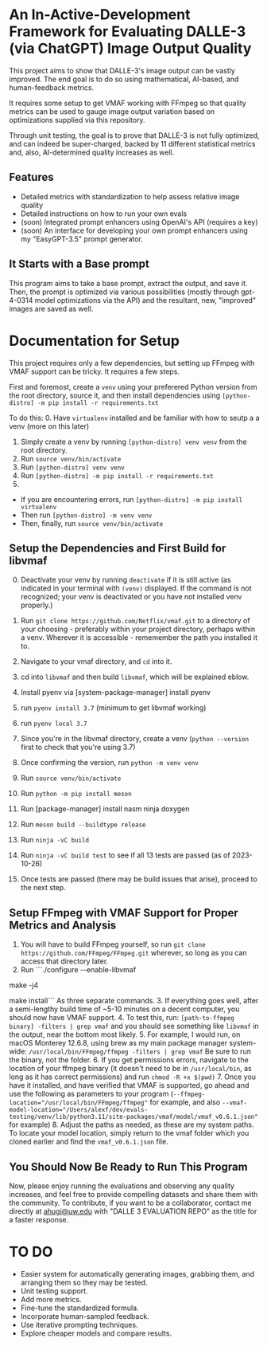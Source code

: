 # An In-Active-Development Framework for Evaluating DALLE-3 (via ChatGPT) Image Output Quality

This project aims to show that DALLE-3's image output can be vastly improved. The end goal is to do so using mathematical, AI-based, and human-feedback metrics.

It requires some setup to get VMAF working with FFmpeg so that quality metrics can be used to gauge image output variation based on optimizations supplied via this repository.

Through unit testing, the goal is to prove that DALLE-3 is not fully optimized, and can indeed be super-charged, backed by 11 different statistical metrics and, also, AI-determined quality increases as well.

## Features
- Detailed metrics with standardization to help assess relative image quality
- Detailed instructions on how to run your own evals
- (soon) Integrated prompt enhancers using OpenAI's API (requires a key)
- (soon) An interface for developing your own prompt enhancers using my "EasyGPT-3.5" prompt generator.

## It Starts with a Base prompt

This program aims to take a base prompt, extract the output, and save it. Then, the prompt is optimized via various possibilities (mostly through gpt-4-0314 model optimizations via the API) and the resultant, new, "improved" images are saved as well.

# Documentation for Setup
This project requires only a few dependencies, but setting up FFmpeg with VMAF support can be tricky. It requires a few steps.

First and foremost, create a `venv` using your preferered Python version from the root directory, source it, and then install dependencies using `[python-distro] -m pip install -r requirements.txt`

To do this:
0. Have `virtualenv` installed and be familiar with how to seutp a a venv (more on this later)
1. Simply create a venv by running `[python-distro] venv venv` from the root directory.
2. Run `source venv/bin/activate`
3. Run `[python-distro] venv venv`
4. Run `[python-distro] -m pip install -r requirements.txt`
5. 
- If you are encountering errors, run `[python-distro] -m pip install virtualenv`
- Then run `[python-distro] -m venv venv`
- Then, finally, run `source venv/bin/activate`

## Setup the Dependencies and First Build for libvmaf 
0. Deactivate your venv by running `deactivate` if it is still active (as indicated in your terminal with `(venv)` displayed. If the command is not recognized; your venv is deactivated or you have not installed venv properly.)

1. Run `git clone https://github.com/Netflix/vmaf.git` to a directory of your choosing - preferably within your project directory, perhaps within a venv. Wherever it is accessible - rememember the path you installed it to.
2. Navigate to your vmaf directory, and `cd` into it.
3. cd into `libvmaf` and then build `libvmaf`, which will be explained eblow.
4. Install pyenv via [system-package-manager] install pyenv
5. run `pyenv install 3.7` (minimum to get libvmaf working)
6. run `pyenv local 3.7`
7. Since you're in the libvmaf directory, create a venv (`python --version` first to check that you're using 3.7)
8. Once confirming the version, run `python -m venv venv`
9. Run `source venv/bin/activate`
10. Run `python -m pip install meson`
11. Run [package-manager] install nasm ninja doxygen
12. Run `meson build --buildtype release`
13. Run `ninja -vC build`
14. Run `ninja -vC build test` to see if all 13 tests are passed (as of 2023-10-26)
15. Once tests are passed (there may be build issues that arise), proceed to the next step.

## Setup FFmpeg with VMAF Support for Proper Metrics and Analysis
1. You will have to build FFmpeg yourself, so run `git clone https://github.com/FFmpeg/FFmpeg.git` wherever, so long as you can access that directory later.
2. Run ```./configure --enable-libvmaf

make -j4

make install``` As three separate commands.
3. If everything goes well, after a semi-lengthy build time of ~5-10 minutes on a decent computer, you should now have VMAF support.
4. To test this, run:
`[path-to-ffmpeg binary] -filters | grep vmaf` and you should see something like `libvmaf` in the output, near the bottom most likely.
5. For example, I would run, on macOS Monterey 12.6.8, using brew as my main package manager system-wide:
`/usr/local/bin/FFmpeg/ffmpeg -filters | grep vmaf`
Be sure to run the binary, not the folder.
6. If you get permissions errors, navigate to the location of your ffmpeg binary (it doesn't need to be in `/usr/local/bin`, as long as it has correct permissions) and run `chmod -R +x $(pwd)`
7. Once you have it installed, and have verified that VMAF is supported, go ahead and use the following as parameters to your program (`--ffmpeg-location="/usr/local/bin/FFmpeg/ffmpeg"` for example, and also `--vmaf-model-location="/Users/alexf/dev/evals-testing/venv/lib/python3.11/site-packages/vmaf/model/vmaf_v0.6.1.json"` for example)
8. Adjust the paths as needed, as these are my system paths. To locate your model location, simply return to the vmaf folder which you cloned earlier and find the `vmaf_v0.6.1.json` file.

## You Should Now Be Ready to Run This Program

Now, please enjoy running the evaluations and observing any quality increases, and feel free to provide compelling datasets and share them with the community. To contribute, if you want to be a collaborator, contact me directly at ahugi@uw.edu with "DALLE 3 EVALUATION REPO" as the title for a faster response.

# TO DO
- Easier system for automatically generating images, grabbing them, and arranging them so they may be tested.
- Unit testing support.
- Add more metrics.
- Fine-tune the standardized formula.
- Incorporate human-sampled feedback.
- Use iterative prompting techniques.
- Explore cheaper models and compare results.